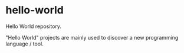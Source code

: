 # hello-world
Hello World repository.

"Hello World" projects are mainly used to discover a new programming language / tool.
